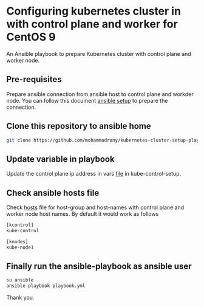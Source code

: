 # Configuring kubernetes cluster in with control plane and worker for CentOS 9

An Ansible playbook to prepare Kubernetes cluster with control plane and worker node.

## Pre-requisites

Prepare ansible connection from ansible host to control plane and workder node. You can follow this document [ansible setup](./pre-requisites/Ansible-setup-in-CentOS-9.md) to prepare the connection.

## Clone this repository to ansible home

```bash
git clone https://github.com/mohammadrony/kubernetes-cluster-setup-playbook.git
```

## Update variable in playbook

Update the control plane ip address in vars [file](./kube-control-setup/vars/main.yml) in kube-control-setup.

## Check ansible hosts file

Check [hosts](./hosts) file for host-group and host-names with control plane and worker node host names. By default it would work as follows

```bash
[kcontrol]
kube-control

[knodes]
kube-node1
```

## Finally run the ansible-playbook as ansible user

```bash
su ansible
ansible-playbook playbook.yml
```

Thank you.
